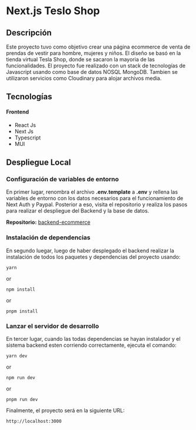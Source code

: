 # Next.js Teslo Shop

## Descripción

Este proyecto tuvo como objetivo crear una página ecommerce de venta de prendas de vestir para hombre, mujeres y niños. El diseño se basó en la tienda virtual Tesla Shop, donde se sacaron la mayoria de las funcionalidades. El proyecto fue realizado con un stack de tecnologías de Javascript usando como base de datos NOSQL MongoDB. Tambien se utilizaron servicios como Cloudinary para alojar archivos media.

## Tecnologías

#### Frontend

-   React Js
-   Next Js
-   Typescript
-   MUI

## Despliegue Local

### Configuración de variables de entorno

En primer lugar, renombra el archivo **.env.template** a **.env** y rellena las variables de entorno con los datos necesarios para el funcionamiento de Next Auth y Paypal. Posterior a eso, visita el repositorio y realiza los pasos para realizar el despliegue del Backend y la base de datos.

**Repositorio:** [backend-ecommerce](https://github.com/Joletuar/ecommerce-backend-node.git)

### Instalación de dependencias

En segundo luegar, luego de haber desplegado el backend realizar la instalación de todos los paquetes y dependencias del proyecto usando:

```
yarn
```

or

```
npm install
```

or

```
pnpm install
```

### Lanzar el servidor de desarrollo

En tercer lugar, cuando las todas dependencias se hayan instalador y el sistema backend esten corriendo correctamente, ejecuta el comando:

```
yarn dev
```

or

```
npm run dev
```

or

```
pnpm run dev
```

Finalmente, el proyecto será en la siguiente URL:

```
http://localhost:3000
```
